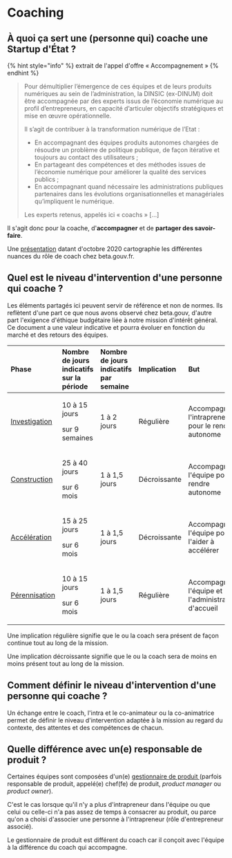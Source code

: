 # Coaching

## À quoi ça sert une \(personne qui\) coache une Startup d'État ?

{% hint style="info" %}
extrait de l'appel d'offre « Accompagnement »
{% endhint %}

> Pour démultiplier l’émergence de ces équipes et de leurs produits numériques au sein de l’administration, la DINSIC \(ex-DINUM\) doit être accompagnée par des experts issus de l’économie numérique au profil d’entrepreneurs, en capacité d’articuler objectifs stratégiques et mise en œuvre opérationnelle.
>
> Il s’agit de contribuer à la transformation numérique de l’Etat :
>
> * En accompagnant des équipes produits autonomes chargées de résoudre un problème de politique publique, de façon itérative et toujours au contact des utilisateurs ;
> * En partageant des compétences et des méthodes issues de l’économie numérique pour améliorer la qualité des services publics ;
> * En accompagnant quand nécessaire les administrations publiques partenaires dans les évolutions organisationnelles et managériales qu’impliquent le numérique.
>
> Les experts retenus, appelés ici « coachs » \[...\]

Il s'agit donc pour la coache, d'**accompagner** et de **partager des savoir-faire**.

Une [présentation](https://docs.google.com/presentation/d/12aEGovHBZYH-xeskRalvhPhGhDG971hibddiGj5f_AU/edit?usp=sharing) datant d'octobre 2020 cartographie les différentes nuances du rôle de coach chez beta.gouv.fr. 

## Quel est le niveau d'intervention d'une personne qui coache ? 

Les éléments partagés ici peuvent servir de référence et non de normes. Ils reflètent d'une part ce que nous avons observé chez beta.gouv, d'autre part l'exigence d'éthique budgétaire liée à notre mission d'intérêt général. Ce document a une valeur indicative et pourra évoluer en fonction du marché et des retours des équipes.

<table>
  <thead>
    <tr>
      <th style="text-align:left">Phase</th>
      <th style="text-align:left">Nombre de jours indicatifs sur la p&#xE9;riode</th>
      <th style="text-align:left">Nombre de jours indicatifs par semaine</th>
      <th style="text-align:left">Implication</th>
      <th style="text-align:left">But</th>
    </tr>
  </thead>
  <tbody>
    <tr>
      <td style="text-align:left"><a href="../la-vie-dune-se/investigation/">Investigation</a>
      </td>
      <td style="text-align:left">
        <p>10 &#xE0; 15 jours</p>
        <p>sur 9 semaines</p>
      </td>
      <td style="text-align:left">1 &#xE0; 2 jours</td>
      <td style="text-align:left">R&#xE9;guli&#xE8;re</td>
      <td style="text-align:left">Accompagner l&apos;intrapreneur(e) pour le rendre autonome</td>
    </tr>
    <tr>
      <td style="text-align:left"><a href="../la-vie-dune-se/construction/">Construction</a>
      </td>
      <td style="text-align:left">
        <p>25 &#xE0; 40 jours</p>
        <p>sur 6 mois</p>
      </td>
      <td style="text-align:left">1 &#xE0; 1,5 jours</td>
      <td style="text-align:left">D&#xE9;croissante</td>
      <td style="text-align:left">Accompagner l&apos;&#xE9;quipe pour la rendre autonome</td>
    </tr>
    <tr>
      <td style="text-align:left"><a href="../la-vie-dune-se/acceleration/">Acc&#xE9;l&#xE9;ration</a>
      </td>
      <td style="text-align:left">
        <p>15 &#xE0; 25 jours</p>
        <p>sur 6 mois</p>
      </td>
      <td style="text-align:left">1 &#xE0; 1,5 jours</td>
      <td style="text-align:left">D&#xE9;croissante</td>
      <td style="text-align:left">Accompagner l&apos;&#xE9;quipe pour l&apos;aider &#xE0; acc&#xE9;l&#xE9;rer</td>
    </tr>
    <tr>
      <td style="text-align:left"><a href="https://doc.incubateur.net/consolidation/">P&#xE9;rennisation</a>
      </td>
      <td style="text-align:left">
        <p>10 &#xE0; 15 jours</p>
        <p>sur 6 mois</p>
      </td>
      <td style="text-align:left">1 &#xE0; 1,5 jours</td>
      <td style="text-align:left">R&#xE9;guli&#xE8;re</td>
      <td style="text-align:left">Accompagner l&apos;&#xE9;quipe et l&apos;administration d&apos;accueil</td>
    </tr>
  </tbody>
</table>

Une implication régulière signifie que le ou la coach sera présent de façon continue tout au long de la mission.

Une implication décroissante signifie que le ou la coach sera de moins en moins présent tout au long de la mission.

## Comment définir le niveau d'intervention d'une personne qui coache ?

Un échange entre le coach, l'intra et le co-animateur ou la co-animatrice permet de définir le niveau d'intervention adaptée à la mission au regard du contexte, des attentes et des compétences de chacun.

## Quelle différence avec un\(e\) responsable de produit ?

Certaines équipes sont composées d'un\(e\) [gestionnaire de produit ](gestion-de-produit.md)\(parfois responsable de produit, appelé\(e\) chef\(fe\) de produit, _product manager_ ou _product owner_\).

C'est le cas lorsque qu'il n'y a plus d'intrapreneur dans l'équipe ou que celui ou celle-ci n'a pas assez de temps à consacrer au produit, ou parce qu'on a choisi d'associer une personne à l'intrapreneur \(rôle d'entrepreneur associé\).

Le gestionnaire de produit est différent du coach car il conçoit avec l'équipe à la différence du coach qui accompagne. 

